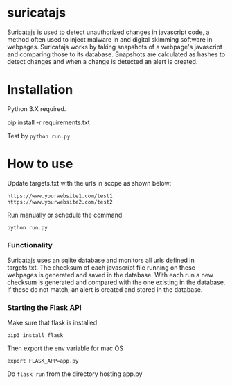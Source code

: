 # suricatajs

Suricatajs is used to detect unauthorized changes in javascript code, a method often used to inject malware in and digital skimming software in webpages.  Suricatajs works by taking snapshots of a webpage's javascript and comparing those to its database. Snapshots are calculated as hashes to detect changes and when a change is detected an alert is created. 

# Installation

Python 3.X required.

pip install -r requirements.txt

Test by ```python run.py```

# How to use

Update targets.txt with the urls in scope as shown below:

```
https://www.yourwebsite1.com/test1
https://www.yourwebsite2.com/test2
````

Run manually or schedule the command
```
python run.py
````

### Functionality

Suricatajs uses an sqlite database and monitors all urls defined in targets.txt. The checksum of each javascript file running on these webpages is generated and saved in the database. With each run a new checksum is generated and compared with the one existing in the database. If these do not match, an alert is created and stored in the database. 

### Starting the Flask API

Make sure that flask is installed
```
pip3 install flask
```

Then export the env variable for mac OS

```
export FLASK_APP=app.py
```

Do ``` flask run ``` from the directory hosting app.py
